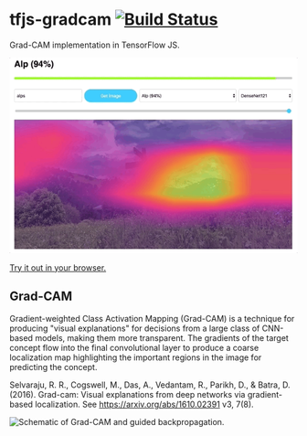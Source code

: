# tfjs-gradcam [![Build Status](https://travis-ci.com/carlthome/tfjs-gradcam.svg?token=qQ1KCZyDBme5XxMwuNVj&branch=master)](https://travis-ci.com/carlthome/tfjs-gradcam)
 Grad-CAM implementation in TensorFlow JS.

[![Example animation of running Grad-CAM with tfjs.](example.gif)](https://www.csc.kth.se/~cthome/gradcam/)

[Try it out in your browser.](https://www.csc.kth.se/~cthome/gradcam/)

## Grad-CAM
Gradient-weighted Class Activation Mapping (Grad-CAM) is a technique for producing "visual explanations" for decisions from a large class of CNN-based models, making them more transparent. The gradients of the target concept flow into the final convolutional layer to produce a coarse localization map highlighting the important regions in the image for predicting the concept.

Selvaraju, R. R., Cogswell, M., Das, A., Vedantam, R., Parikh, D., & Batra, D. (2016). Grad-cam: Visual explanations from deep networks via gradient-based localization. See https://arxiv.org/abs/1610.02391 v3, 7(8).

![Schematic of Grad-CAM and guided backpropagation.](network.png)
